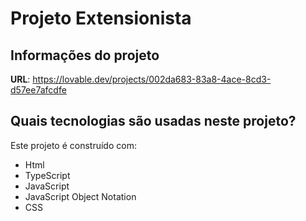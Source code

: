 # Projeto Extensionista

## Informações do projeto

**URL**: https://lovable.dev/projects/002da683-83a8-4ace-8cd3-d57ee7afcdfe


## Quais tecnologias são usadas neste projeto?
Este projeto é construído com:

- Html
- TypeScript
- JavaScript
- JavaScript Object Notation
- CSS
